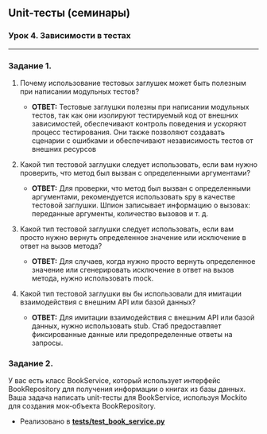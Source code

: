 ## Unit-тесты (семинары)
### Урок 4. Зависимости в тестах

------

### Задание 1.

1) Почему использование тестовых заглушек может быть полезным при написании модульных тестов?
   - **ОТВЕТ:** Тестовые заглушки полезны при написании модульных тестов, так как они изолируют тестируемый код от внешних зависимостей, обеспечивают контроль поведения и ускоряют процесс тестирования. Они также позволяют создавать сценарии с ошибками и обеспечивают независимость тестов от внешних ресурсов

2) Какой тип тестовой заглушки следует использовать, если вам нужно проверить, что метод был вызван с определенными аргументами?
   - **ОТВЕТ:** Для проверки, что метод был вызван с определенными аргументами, рекомендуется использовать spy в качестве тестовой заглушки. Шпион записывает информацию о вызовах: переданные аргументы, количество вызовов и т. д.

3) Какой тип тестовой заглушки следует использовать, если вам просто нужно вернуть определенное значение или исключение в ответ на вызов метода?
   - **ОТВЕТ:** Для случаев, когда нужно просто вернуть определенное значение или сгенерировать исключение в ответ на вызов метода, нужно использовать mock.

4) Какой тип тестовой заглушки вы бы использовали для имитации взаимодействия с внешним API или базой данных?
   - **ОТВЕТ:**  Для имитации взаимодействия с внешним API или базой данных, нужно использовать stub. Стаб предоставляет фиксированные данные или предопределенные ответы на запросы.

### Задание 2.

У вас есть класс BookService, который использует интерфейс BookRepository для получения информации о книгах из базы данных. Ваша задача написать unit-тесты для BookService, используя Mockito для создания мок-объекта BookRepository.
- Реализовано в [**tests/test_book_service.py**](/tests/test_book_service.py "Ссылка на файл")